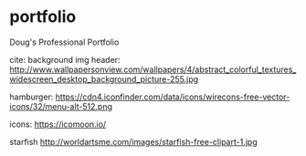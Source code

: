 # portfolio
Doug's Professional Portfolio

cite:
background img header:
http://www.wallpapersonview.com/wallpapers/4/abstract_colorful_textures_widescreen_desktop_background_picture-255.jpg

hamburger:
https://cdn4.iconfinder.com/data/icons/wirecons-free-vector-icons/32/menu-alt-512.png


icons:
https://icomoon.io/

starfish
http://worldartsme.com/images/starfish-free-clipart-1.jpg
